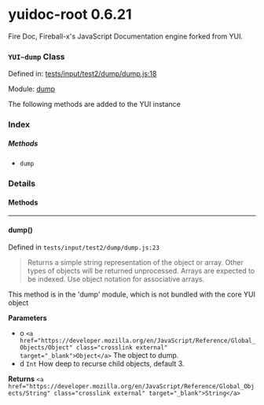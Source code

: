 
# yuidoc-root 0.6.21

Fire Doc, Fireball-x&#x27;s JavaScript Documentation engine forked from YUI.

### `YUI~dump` Class


Defined in: [tests/input/test2/dump/dump.js:18](../files/tests/input/test2/dump/dump.js.js)

Module: [dump](../modules/dump.md)




The following methods are added to the YUI instance

### Index



##### Methods


  - `dump`





### Details




<!-- Method Block -->
#### Methods



--------------------------
#### dump() 

Defined in `tests/input/test2/dump/dump.js:23`



> Returns a simple string representation of the object or array.
Other types of objects will be returned unprocessed.  Arrays
are expected to be indexed.  Use object notation for
associative arrays.

This method is in the 'dump' module, which is not bundled with
the core YUI object

**Parameters**
- o `<a href="https://developer.mozilla.org/en/JavaScript/Reference/Global_Objects/Object" class="crosslink external" target="_blank">Object</a>` The object to dump.
- d `Int` How deep to recurse child objects, default 3.

**Returns**
`<a href="https://developer.mozilla.org/en/JavaScript/Reference/Global_Objects/String" class="crosslink external" target="_blank">String</a>` 



